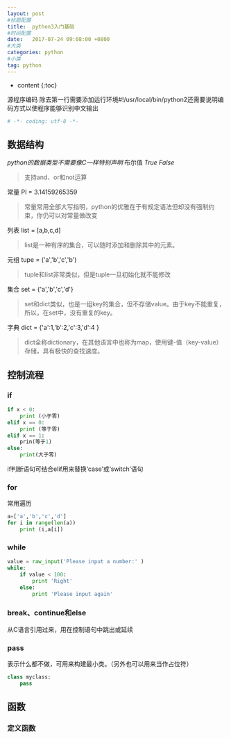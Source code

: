 ```yaml
---
layout: post
#标题配置
title:  python3入门基础
#时间配置
date:   2017-07-24 09:08:00 +0800
#大类
categories: python
#小类
tag: python
---
```


* content
{:toc}


源程序编码
除去第一行需要添加运行环境#!/usr/local/bin/python2还需要说明编码方式以使程序能够识别中文输出
```python
# -*- coding: utf-8 -*-
```

## 数据结构
*python的数据类型不需要像C一样特别声明*
布尔值
*True* 
*False*
> 支持and、or和not运算

常量
PI = 3.14159265359
> 常量常用全部大写指明，python的优雅在于有规定语法但却没有强制约束，你仍可以对常量做改变

列表
list = [a,b,c,d]
> list是一种有序的集合，可以随时添加和删除其中的元素。

元组
tupe = ('a','b','c','b')
> tuple和list非常类似，但是tuple一旦初始化就不能修改

集合
set = {'a','b','c','d'}
> set和dict类似，也是一组key的集合，但不存储value。由于key不能重复，所以，在set中，没有重复的key。

字典
dict = {'a':1,'b':2,'c':3,'d':4 }
> dict全称dictionary，在其他语言中也称为map，使用键-值（key-value）存储，具有极快的查找速度。

## 控制流程
### if
```python
if x < 0:
    print (小于零)
elif x == 0:
    print (等于零)
elif x == 1:
    prin(等于1)
else:
    print(大于零)
```
if判断语句可结合elif用来替换‘case’或‘switch’语句
### for
常用遍历
```python
a=['a','b','c','d']
for i in range(len(a))
    print (i,a[i]) 
```
### while
```python
value = raw_input('Please input a number:' )
while:
    if value < 100:
        print 'Right'
    else:
        print 'Please input again'

```
### break、continue和else
从C语言引用过来，用在控制语句中跳出或延续
### pass
表示什么都不做，可用来构建最小类。（另外也可以用来当作占位符）
```python
class myclass:
    pass
```

## 函数

### 定义函数
